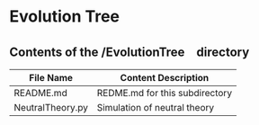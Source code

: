 # Evolution Tree

## Contents of the /EvolutionTree　directory
|    File Name    | Content Description
|-----------------|--------------------------------
|README.md        | REDME.md for this subdirectory
|NeutralTheory.py | Simulation of neutral theory
